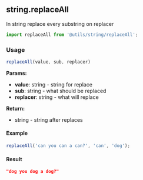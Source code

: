 ## string.replaceAll

In string replace every substring on replacer

```javascript
import replaceAll from '@utils/string/replaceAll';
```

### Usage

```javascript
replaceAll(value, sub, replacer)
```

**Params:**

* **value**: string - string for replace
* **sub**: string - what should be replaced
* **replacer**: string - what will replace

**Return:**

* string - string after replaces

#### Example

```javascript
replaceAll('can you can a can?', 'can', 'dog');
```

#### Result

```json
"dog you dog a dog?"
```
